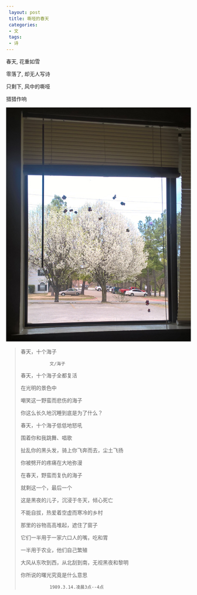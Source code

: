 ```yaml
---
 layout: post
 title: 嘶哑的春天
 categories:
 - 文
 tags:
 - 诗
---
```


春天, 花重如雪

零落了, 却无人写诗

只剩下, 风中的嘶哑

猎猎作响

![](/pic/2016/haizi.jpg)

> 春天，十个海子
>
>                文/海子
>
>
> 春天，十个海子全都复活
>
> 在光明的景色中
>
> 嘲笑这一野蛮而悲伤的海子
>
> 你这么长久地沉睡到底是为了什么？
>
>
> 春天，十个海子低低地怒吼
>
> 围着你和我跳舞、唱歌
>
> 扯乱你的黑头发，骑上你飞奔而去，尘土飞扬
>
> 你被劈开的疼痛在大地弥漫
>
>
> 在春天，野蛮而复仇的海子
>
> 就剩这一个，最后一个
>
> 这是黑夜的儿子，沉浸于冬天，倾心死亡
>
> 不能自拔，热爱着空虚而寒冷的乡村
>
>
> 那里的谷物高高堆起，遮住了窗子
>
> 它们一半用于一家六口人的嘴，吃和胃
>
> 一半用于农业，他们自己繁殖
>
> 大风从东吹到西，从北刮到南，无视黑夜和黎明
>
> 你所说的曙光究竟是什么意思
>
>                1989.3.14.凌晨3点--4点

